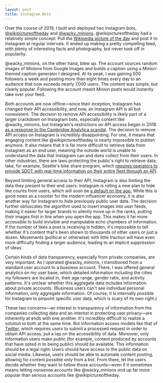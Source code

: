 ```yaml
---
layout: post
title: Instagram Bots
---
```


<p>Over the course of 2019, I built and deployed two Instagram bots, <a target="_blank" href = "https://www.instagram.com/wikipictureoftheday/">@wikipictureoftheday</a> and <a target="_blank" href = "https://www.instagram.com/wacky_minions/">@wacky_minions</a>. @wikipictureoftheday had a relatively simple concept: Pull the <a target="_blank" href = "https://en.wikipedia.org/wiki/Wikipedia:Picture_of_the_day">Wikipedia picture of the day</a> and post it to Instagram at regular intervals. It ended up making a pretty compelling feed, with plenty of interesting facts and photography, but never took off in popularity.</p>

<p>@wacky_minions, on the other hand, blew up. The account sources random images of Minions from Google Images and builds a caption using a Minion-themed caption generator I designed. At its peak, I was gaining 500 followers a week and posting more than eight times every day to an audience that now exceeds nearly 7,000 users. The content was simple, but clearly popular. Following the account meant Minion posts would instantly take over your feed.</p>

<p>Both accounts are now offline—since their inception, Instagram has changed their API accessibility, and now, an Instagram API is all but nonexistent. The decision to remove API accessibility is likely part of a larger crackdown on Instagram bots, especially content like @wacky_minions, but Instagram's restrictions on API access began in 2018 <a target="_blank" href = "https://techcrunch.com/2018/04/04/facebook-instagram-api-shut-down/">as a response to the Cambridge Analytica scandal</a>. The decision to remove API access on Instagram is incredibly disappointing. For one, it means that engaging content like @wikipictureoftheday is nearly impossible to publish anymore. It also means that it is far more difficult to retrieve data from Instagram as an end user, meaning the outside world is unable to understand the data that Instagram can and does collect from their users. In other industries, there are laws protecting the public's right to retrieve data; take, for example, Seattle's bike share program, which <a target="_blank" href = "https://www.seattle.gov/Documents/Departments/SDOT/BikeProgram/BicycleSharePermitRequirements.pdf">requires operators to provide SDOT with real-time information on their entire fleet through an API</a>.</p>

<p>Beyond limiting general access to their API, Instagram is also limiting the data they present to their end users. Instagram is rolling a new plan to hide like counts from users, which will soon be <a target="_blank" href = "https://www.nytimes.com/2020/01/17/business/instagram-likes.html">a default on the app.</a> While this is good news as a counter for the modern influencer economy, it is also another way for Instagram to hide previously public user data. The decision further obfuscates the algorithm used to insert images into user feeds, making it easier for larger brands to silently move up in the ranks, putting their images first in line when you open the app. This makes it far more accessible to build invisible and manipulable echo chambers of information. If the number of likes a post is receiving is hidden, it's impossible to tell whether it's content that's been shown to thousands of other users or just a dozen. Movements (political or otherwise) with little traction will have even more difficulty finding a larger audience, leading to an implicit suppression of ideas.</p>

<p>Certain kinds of data transparency, especially from private companies, are very important. As I operated @wacky_minions, I transitioned from a standard user account to a business account. There, I was offered general analytics on my user base, which detailed information including the cities my followers are located in, their age range, gender ratio, and activity patterns. It's unclear whether this aggregate data includes information about private accounts. (Business users can't see individual personal information, only aggregate information. Of course, it is internally possible for Instagram to pinpoint specific user data, which is scary of its own right.)</p>

<p>These two concerns—an interest in transparency of information from the companies collecting data and an interest in protecting user privacy—are inherently at ends with one another. It's incredibly difficult to realize a solution to both at the same time. But information access models like that of <a target="_blank" href = "https://developer.twitter.com/">Twitter</a>, which requires users to submit a processed request in order to obtain API access, put a tap on the accessibility of data. Moreover, only information users make public (for example, content produced by accounts that have opted in to being public) should be available. This information should be a legal right: Users should have access to the public data on social media. Likewise, users should be able to automate content posting, allowing for content possible only from a bot. From there, let the users decide whether they want to follow those accounts—even if it sometimes means letting nonsense accounts like @wacky_minions end up far more popular than serious accounts like @wikipictureoftheday.</p> 
<br><br>
